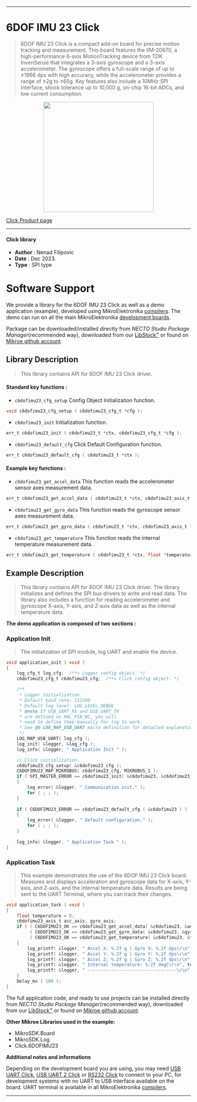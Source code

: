 
---
# 6DOF IMU 23 Click

> 6DOF IMU 23 Click is a compact add-on board for precise motion tracking and measurement. This board features the IIM-20670, a high-performance 6-axis MotionTracking device from TDK InvenSense that integrates a 3-axis gyroscope and a 3-axis accelerometer. The gyroscope offers a full-scale range of up to ±1966 dps with high accuracy, while the accelerometer provides a range of ±2g to ±65g. Key features also include a 10MHz SPI interface, shock tolerance up to 10,000 g, on-chip 16-bit ADCs, and low current consumption.

<p align="center">
  <img src="https://download.mikroe.com/images/click_for_ide/6dofimu23_click.png" height=300px>
</p>

[Click Product page](https://www.mikroe.com/6dof-imu-23-click)

---


#### Click library

- **Author**        : Nenad Filipovic
- **Date**          : Dec 2023.
- **Type**          : SPI type


# Software Support

We provide a library for the 6DOF IMU 23 Click
as well as a demo application (example), developed using MikroElektronika
[compilers](https://www.mikroe.com/necto-studio).
The demo can run on all the main MikroElektronika [development boards](https://www.mikroe.com/development-boards).

Package can be downloaded/installed directly from *NECTO Studio Package Manager*(recommended way), downloaded from our [LibStock&trade;](https://libstock.mikroe.com) or found on [Mikroe github account](https://github.com/MikroElektronika/mikrosdk_click_v2/tree/master/clicks).

## Library Description

> This library contains API for 6DOF IMU 23 Click driver.

#### Standard key functions :

- `c6dofimu23_cfg_setup` Config Object Initialization function.
```c
void c6dofimu23_cfg_setup ( c6dofimu23_cfg_t *cfg );
```

- `c6dofimu23_init` Initialization function.
```c
err_t c6dofimu23_init ( c6dofimu23_t *ctx, c6dofimu23_cfg_t *cfg );
```

- `c6dofimu23_default_cfg` Click Default Configuration function.
```c
err_t c6dofimu23_default_cfg ( c6dofimu23_t *ctx );
```

#### Example key functions :

- `c6dofimu23_get_accel_data` This function reads the accelerometer sensor axes measurement data.
```c
err_t c6dofimu23_get_accel_data ( c6dofimu23_t *ctx, c6dofimu23_axis_t *acc_axis );
```

- `c6dofimu23_get_gyro_data` This function reads the gyroscope sensor axes measurement data.
```c
err_t c6dofimu23_get_gyro_data ( c6dofimu23_t *ctx, c6dofimu23_axis_t *gyro_axis );
```

- `c6dofimu23_get_temperature` This function reads the internal temperature measurement data.
```c
err_t c6dofimu23_get_temperature ( c6dofimu23_t *ctx, float *temperature );
```

## Example Description

> This library contains API for 6DOF IMU 23 Click driver.
> The library initializes and defines the SPI bus drivers 
> to write and read data. The library also includes a function for reading 
> accelerometer and gyroscope X-axis, Y-axis, and Z-axis data as well as the internal temperature data.

**The demo application is composed of two sections :**

### Application Init

> The initialization of SPI module, log UART and enable the device.

```c
void application_init ( void )
{
    log_cfg_t log_cfg;  /**< Logger config object. */
    c6dofimu23_cfg_t c6dofimu23_cfg;  /**< Click config object. */

    /** 
     * Logger initialization.
     * Default baud rate: 115200
     * Default log level: LOG_LEVEL_DEBUG
     * @note If USB_UART_RX and USB_UART_TX 
     * are defined as HAL_PIN_NC, you will 
     * need to define them manually for log to work. 
     * See @b LOG_MAP_USB_UART macro definition for detailed explanation.
     */
    LOG_MAP_USB_UART( log_cfg );
    log_init( &logger, &log_cfg );
    log_info( &logger, " Application Init " );

    // Click initialization.
    c6dofimu23_cfg_setup( &c6dofimu23_cfg );
    C6DOFIMU23_MAP_MIKROBUS( c6dofimu23_cfg, MIKROBUS_1 );
    if ( SPI_MASTER_ERROR == c6dofimu23_init( &c6dofimu23, &c6dofimu23_cfg ) )
    {
        log_error( &logger, " Communication init." );
        for ( ; ; );
    }
    
    if ( C6DOFIMU23_ERROR == c6dofimu23_default_cfg ( &c6dofimu23 ) )
    {
        log_error( &logger, " Default configuration." );
        for ( ; ; );
    }
    
    log_info( &logger, " Application Task " );
}
```

### Application Task

> This example demonstrates the use of the 6DOF IMU 23 Click board.
> Measures and displays acceleration and gyroscope data for X-axis, Y-axis, and Z-axis, and the internal temperature data.
> Results are being sent to the UART Terminal, where you can track their changes.

```c
void application_task ( void )
{
    float temperature = 0;
    c6dofimu23_axis_t acc_axis, gyro_axis;
    if ( ( C6DOFIMU23_OK == c6dofimu23_get_accel_data( &c6dofimu23, &acc_axis ) ) &&
         ( C6DOFIMU23_OK == c6dofimu23_get_gyro_data( &c6dofimu23, &gyro_axis ) ) &&
         ( C6DOFIMU23_OK == c6dofimu23_get_temperature( &c6dofimu23, &temperature ) ) )
    {
        log_printf( &logger, " Accel X: %.2f g | Gyro X: %.2f dps\r\n", acc_axis.x, gyro_axis.x );
        log_printf( &logger, " Accel Y: %.2f g | Gyro Y: %.2f dps\r\n", acc_axis.y, gyro_axis.y );
        log_printf( &logger, " Accel Z: %.2f g | Gyro Z: %.2f dps\r\n", acc_axis.z, gyro_axis.z );
        log_printf( &logger, " Internal temperature: %.2f degC\r\n", temperature );
        log_printf( &logger, " ----------------------------------\r\n" );
    }
    Delay_ms ( 100 );
}
```

The full application code, and ready to use projects can be installed directly from *NECTO Studio Package Manager*(recommended way), downloaded from our [LibStock&trade;](https://libstock.mikroe.com) or found on [Mikroe github account](https://github.com/MikroElektronika/mikrosdk_click_v2/tree/master/clicks).

**Other Mikroe Libraries used in the example:**

- MikroSDK.Board
- MikroSDK.Log
- Click.6DOFIMU23

**Additional notes and informations**

Depending on the development board you are using, you may need
[USB UART Click](https://www.mikroe.com/usb-uart-click),
[USB UART 2 Click](https://www.mikroe.com/usb-uart-2-click) or
[RS232 Click](https://www.mikroe.com/rs232-click) to connect to your PC, for
development systems with no UART to USB interface available on the board. UART
terminal is available in all MikroElektronika
[compilers](https://shop.mikroe.com/compilers).

---
